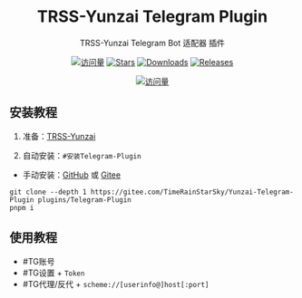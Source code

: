 <div align="center">

# TRSS-Yunzai Telegram Plugin

TRSS-Yunzai Telegram Bot 适配器 插件

[![访问量](https://visitor-badge.glitch.me/badge?page_id=TimeRainStarSky.Yunzai-Telegram-Plugin&right_color=red&left_text=访%20问%20量)](https://github.com/TimeRainStarSky/Yunzai-Telegram-Plugin)
[![Stars](https://img.shields.io/github/stars/TimeRainStarSky/Yunzai-Telegram-Plugin?color=yellow&label=收藏)](../../stargazers)
[![Downloads](https://img.shields.io/github/downloads/TimeRainStarSky/Yunzai-Telegram-Plugin/total?color=blue&label=下载)](../../archive/main.tar.gz)
[![Releases](https://img.shields.io/github/v/release/TimeRainStarSky/Yunzai-Telegram-Plugin?color=green&label=发行版)](../../releases/latest)

[![访问量](https://profile-counter.glitch.me/TimeRainStarSky-Yunzai-Telegram-Plugin/count.svg)](https://github.com/TimeRainStarSky/Yunzai-Telegram-Plugin)

</div>

## 安装教程

1. 准备：[TRSS-Yunzai](../../../Yunzai)

2. 自动安装：`#安装Telegram-Plugin`
- 手动安装：[GitHub](https://github.com/TimeRainStarSky/Yunzai-Telegram-Plugin) 或 [Gitee](https://gitee.com/TimeRainStarSky/Yunzai-Telegram-Plugin)

```
git clone --depth 1 https://gitee.com/TimeRainStarSky/Yunzai-Telegram-Plugin plugins/Telegram-Plugin
pnpm i
```

## 使用教程

- #TG账号
- #TG设置 + `Token`
- #TG代理/反代 + `scheme://[userinfo@]host[:port]`